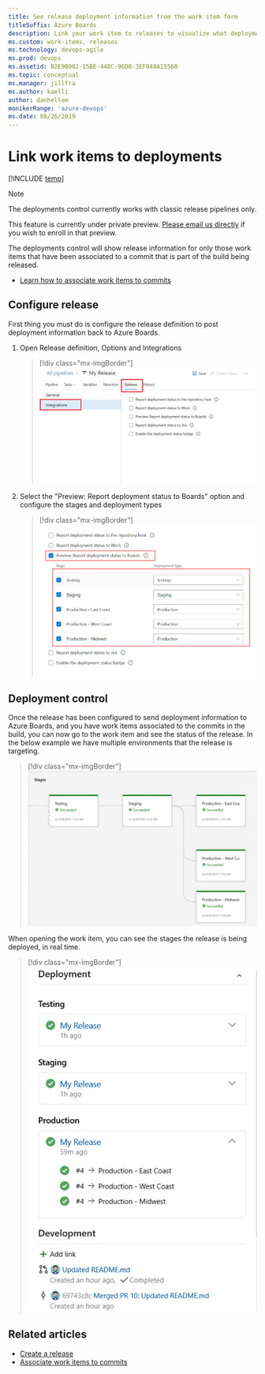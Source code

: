 ```yaml
---
title: See release deployment information from the work item form
titleSuffix: Azure Boards
description: Link your work item to releases to visualize what deployments your work item has been deployed too
ms.custom: work-items, releases
ms.technology: devops-agile
ms.prod: devops
ms.assetid: B2E9B082-15BE-448C-96D8-3EF048A15560
ms.topic: conceptual
ms.manager: jillfra
ms.author: kaelli
author: danhellem
monikerRange: 'azure-devops'
ms.date: 08/26/2019
--- 
```


# Link work items to deployments

[!INCLUDE [temp](../_shared/version-vsts-only.md)]

> [!NOTE]  
> The deployments control currently works with classic release pipelines only.
>
> This feature is currently under private preview. <a href="mailto:dahellem@microsoft.com">Please email us directly</a> if you wish to enroll in that preview.

The deployments control will show release information for only those work items that have been associated to a commit that is part of the build being released.

- [Learn how to associate work items to commits](../backlogs/connect-work-items-to-git-dev-ops.md)

## Configure release

First thing you must do is configure the release definition to post deployment information back to Azure Boards. 

1. Open Release definition, Options and Integrations

   > [!div class="mx-imgBorder"]  
   > ![Release Settings](_img/deployments-control/release-settings-1.png)

2. Select the "Preview: Report deployment status to Boards" option and configure the stages and deployment types

   > [!div class="mx-imgBorder"]  
   > ![Release Settings Stages](_img/deployments-control/release-settings-stages-1.png)

## Deployment control

Once the release has been configured to send deployment information to Azure Boards, and you have work items associated to the commits in the build, you can now go to the work item and see the status of the release. In the below example we have multiple environments that the release is targeting.

> [!div class="mx-imgBorder"]  
> ![Release Settings Stages](_img/deployments-control/releases-stages-1.png)

When opening the work item, you can see the stages the release is being deployed, in real time.

> [!div class="mx-imgBorder"]  
> ![Release Settings Stages](_img/deployments-control/deployments-control-1.png)

## Related articles  

- [Create a release](../../pipelines/release/define-multistage-release-process.md)
- [Associate work items to commits](../backlogs/connect-work-items-to-git-dev-ops.md)


